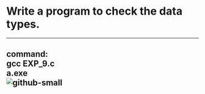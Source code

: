 # Write a program to check the data types. 
------------------
command: \
gcc EXP_9.c \
a.exe
 \
![github-small]()
-------------------
